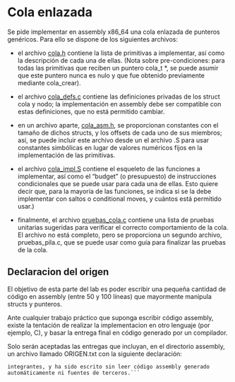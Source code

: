 # Cola enlazada

Se pide implementar en assembly x86_64 una cola enlazada de punteros genéricos. Para ello se dispone de los siguientes archivos:

- el archivo [cola.h](https://github.com/aguirre-ivan/orgacomp-tps/blob/main/assembly/cola.h) contiene la lista de primitivas a implementar, así como la descripción de cada una de ellas. (Nota sobre pre-condiciones: para todas las primitivas que reciben un puntero cola_t *, se puede asumir que este puntero nunca es nulo y que fue obtenido previamente mediante cola_crear).

- el archivo [cola_defs.c](https://github.com/aguirre-ivan/orgacomp-tps/blob/main/assembly/cola_defs.c) contiene las definiciones privadas de los struct cola y nodo; la implementación en assembly debe ser compatible con estas definiciones, que no está permitido cambiar.

- en un archivo aparte, [cola_asm.h](https://github.com/aguirre-ivan/orgacomp-tps/blob/main/assembly/cola_asm.h), se proporcionan constantes con el tamaño de dichos structs, y los offsets de cada uno de sus miembros; así, se puede incluir este archivo desde un el archivo .S para usar constantes simbólicas en lugar de valores numéricos fijos en la implementación de las primitivas.

- el archivo [cola_impl.S](https://github.com/aguirre-ivan/orgacomp-tps/blob/main/assembly/cola_impl.S) contiene el esqueleto de las funciones a implementar, así como el “budget” (o presupuesto) de instrucciones condicionales que se puede usar para cada una de ellas. Esto quiere decir que, para la mayoría de las funciones, se indica si se la debe implementar con saltos o conditional moves, y cuántos está permitido usar.)

- finalmente, el archivo [pruebas_cola.c](https://github.com/aguirre-ivan/orgacomp-tps/blob/main/assembly/pruebas_cola.c) contiene una lista de pruebas unitarias sugeridas para verificar el correcto comportamiento de la cola. El archivo no está completo, pero se proporciona un segundo archivo, pruebas_pila.c, que se puede usar como guía para finalizar las pruebas de la cola.

## Declaracion del origen

El objetivo de esta parte del lab es poder escribir una pequeña cantidad de código en assembly (entre 50 y 100 líneas) que mayormente manipula structs y punteros.

Ante cualquier trabajo práctico que suponga escribir código assembly, existe la tentación de realizar la implementacion en otro lenguaje (por ejemplo, C), y basar la entrega final en código generado por un compilador.

Solo serán aceptadas las entregas que incluyan, en el directorio assembly, un archivo llamado ORIGEN.txt con la siguiente declaración:

```Todo el código propuesto como solución al trabajo es autoría de los
integrantes, y ha sido escrito sin leer código assembly generado
automáticamente ni fuentes de terceros.```
